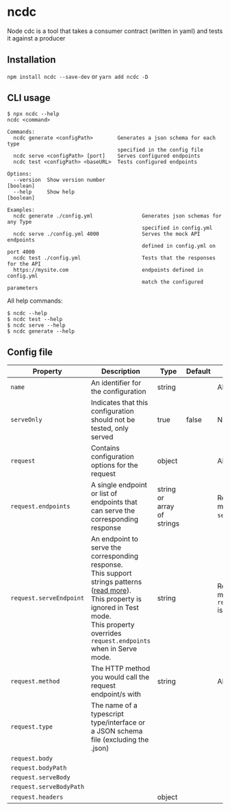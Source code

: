 # ncdc

Node cdc is a tool that takes a consumer contract (written in yaml) and tests
it against a producer

## Installation

`npm install ncdc --save-dev` or `yarn add ncdc -D`

## CLI usage

```
$ npx ncdc --help
ncdc <command>

Commands:
  ncdc generate <configPath>        Generates a json schema for each type
                                    specified in the config file
  ncdc serve <configPath> [port]    Serves configured endpoints
  ncdc test <configPath> <baseURL>  Tests configured endpoints

Options:
  --version  Show version number                                       [boolean]
  --help     Show help                                                 [boolean]

Examples:
  ncdc generate ./config.yml                Generates json schemas for any Type
                                            specified in config.yml
  ncdc serve ./config.yml 4000              Serves the mock API endpoints
                                            defined in config.yml on port 4000
  ncdc test ./config.yml                    Tests that the responses for the API
  https://mysite.com                        endpoints defined in config.yml
                                            match the configured parameters
```

All help commands:

```
$ ncdc --help
$ ncdc test --help
$ ncdc serve --help
$ ncdc generate --help
```

## Config file

| Property                | Description                                                                                                                                                                                                                                                            | Type                       | Default | Required?                                                        | Example                                                                            |
| ----------------------- | ---------------------------------------------------------------------------------------------------------------------------------------------------------------------------------------------------------------------------------------------------------------------- | -------------------------- | ------- | ---------------------------------------------------------------- | ---------------------------------------------------------------------------------- |
| `name`                  | An identifier for the configuration                                                                                                                                                                                                                                    | string                     |         | Always                                                           | `name: My First Test`                                                              |
| `serveOnly`             | Indicates that this configuration should not be tested, only served                                                                                                                                                                                                    | true                       | false   | Never                                                            | `serveOnly: true`                                                                  |
| `request`               | Contains configuration options for the request                                                                                                                                                                                                                         | object                     |         | Always                                                           | `request: {}`                                                                      |
| `request.endpoints`     | A single endpoint or list of endpoints that can serve the corresponding response                                                                                                                                                                                       | string or array of strings |         | Required in Test mode when `serveOnly` is `false`                | `endpoints: /my/endpoint`<br>or...<br>`endpoints:`<br>`- /books/1`<br>`- /books/2` |
| `request.serveEndpoint` | An endpoint to serve the corresponding response.<br>This support strings patterns ([read more](https://expressjs.com/en/guide/routing.html#route-paths)).<br>This property is ignored in Test mode.<br>This property overrides `request.endpoints` when in Serve mode. | string                     |         | Required in Serve mode when `request.endpoints` is not specified | `serveEndpoint: /books/*`                                                          |
| `request.method`        | The HTTP method you would call the request endpoint/s with                                                                                                                                                                                                             | string                     |         | Always                                                           | `method: POST`                                                                     |
| `request.type`          | The name of a typescript type/interface or a JSON schema file (excluding the .json)                                                                                                                                                                                    |                            |         |                                                                  |                                                                                    |
| `request.body`          |                                                                                                                                                                                                                                                                        |                            |         |                                                                  |                                                                                    |
| `request.bodyPath`      |                                                                                                                                                                                                                                                                        |                            |         |                                                                  |                                                                                    |
| `request.serveBody`     |                                                                                                                                                                                                                                                                        |                            |         |                                                                  |                                                                                    |
| `request.serveBodyPath` |                                                                                                                                                                                                                                                                        |                            |         |                                                                  |                                                                                    |
| `request.headers`       |                                                                                                                                                                                                                                                                        | object                     |         |                                                                  |                                                                                    |
